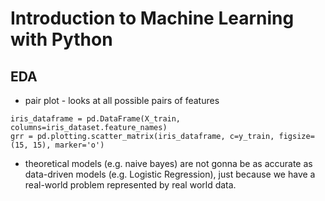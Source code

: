 # Introduction to Machine Learning with Python
## EDA
- pair plot - looks at all possible pairs of features
```
iris_dataframe = pd.DataFrame(X_train, columns=iris_dataset.feature_names)
grr = pd.plotting.scatter_matrix(iris_dataframe, c=y_train, figsize=(15, 15), marker='o')
```

- theoretical models (e.g. naive bayes) are not gonna be as accurate as data-driven models (e.g. Logistic Regression), just because we have a real-world problem  represented by real world data.